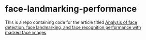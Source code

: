 # face-landmarking-performance

This is a repo containing code for the article titled [Analysis of face detection, face landmarking, and face recognition performance with masked face images](https://github.com/ozbej/face-landmarking-performance/blob/main/Analysis_of_face_landmarking_and_facial_verification_performance_with_masked_face_images_v2.pdf)
